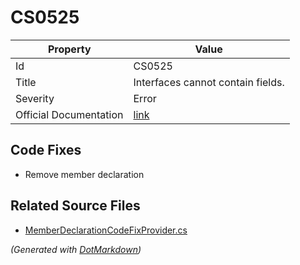 # CS0525

| Property               | Value                                                             |
| ---------------------- | ----------------------------------------------------------------- |
| Id                     | CS0525                                                            |
| Title                  | Interfaces cannot contain fields\.                                |
| Severity               | Error                                                             |
| Official Documentation | [link](http://docs.microsoft.com/en-us/dotnet/csharp/misc/cs0525) |

## Code Fixes

* Remove member declaration

## Related Source Files

* [MemberDeclarationCodeFixProvider.cs](../../src/CodeFixes/CSharp/CodeFixes/MemberDeclarationCodeFixProvider.cs)

*\(Generated with [DotMarkdown](http://github.com/JosefPihrt/DotMarkdown)\)*